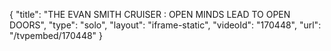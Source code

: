 {
    "title": "THE EVAN SMITH CRUISER : OPEN MINDS LEAD TO OPEN DOORS",
    "type": "solo",
    "layout": "iframe-static",
    "videoId": "170448",
    "url": "\/tvpembed\/170448"
}